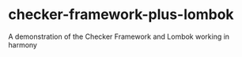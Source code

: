 # checker-framework-plus-lombok
A demonstration of the Checker Framework and Lombok working in harmony
